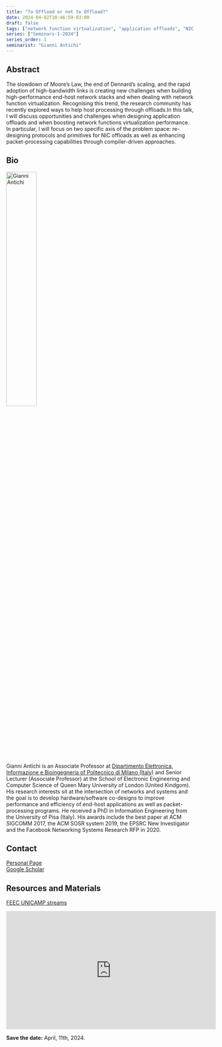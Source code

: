```yaml
---
title: "To Offload or not to Offload?"
date: 2024-04-02T10:46:59-03:00
draft: false
tags: ["network function virtualization", "application offloads", "NIC offloads"]
series: ["Seminars-1-2024"]
series_order: 1
seminarist: "Gianni Antichi"
---
```


## Abstract

The slowdown of Moore’s Law, the end of Dennard’s scaling, and the rapid adoption of high-bandwidth links is creating new challenges when building high-performance end-host network stacks and when dealing with network function virtualization. Recognising this trend, the research community has recently explored ways to help host processing through offloads.In this talk, I will discuss opportunities and challenges when designing application offloads and when boosting network functions virtualization performance. In particular, I will focus on two specific axis of the problem space: re-designing protocols and primitives for NIC offloads as well as enhancing packet-processing capabilities through compiler-driven approaches.

## Bio

<img alt="Gianni Antichi" src="/seminars/seminars-1-2024/1/gianni.png" style="width: 40%; height: 160x;">

Gianni Antichi is an Associate Professor at [Dipartimento Elettronica, Informazione e Bioingegneria of Politecnico di Milano (Italy)](https://www.deib.polimi.it/ita/home) and Senior Lecturer (Associate Professor) at the School of Electronic Engineering and Computer Science of Queen Mary University of London (United Kindgom). His research interests sit at the intersection of networks and systems and the goal is to develop hardware/software co-designs to improve performance and efficiency of end-host applications as well as packet-processing programs. He received a PhD in Information Engineering from the University of Pisa (Italy). His awards include the best paper at ACM SIGCOMM 2017, the ACM SOSR system 2019, the EPSRC New Investigator and the Facebook Networking Systems Research RFP in 2020.

## Contact
[Personal Page](https://gianniantichi.github.io/) \
[Google Scholar](https://scholar.google.com/citations?hl=pt-BR&user=3VedTqcAAAAJ)



## Resources and Materials

[FEEC UNICAMP streams](https://www.youtube.com/@feec-unicamp/streams)

<iframe width="560" height="315" src="https://www.youtube.com/embed/3XFcBEtZDGg" title="YouTube video player" frameborder="0" allow="accelerometer; autoplay; clipboard-write; encrypted-media; gyroscope; picture-in-picture; web-share" allowfullscreen></iframe>

**Save the date:** April, 11th, 2024.